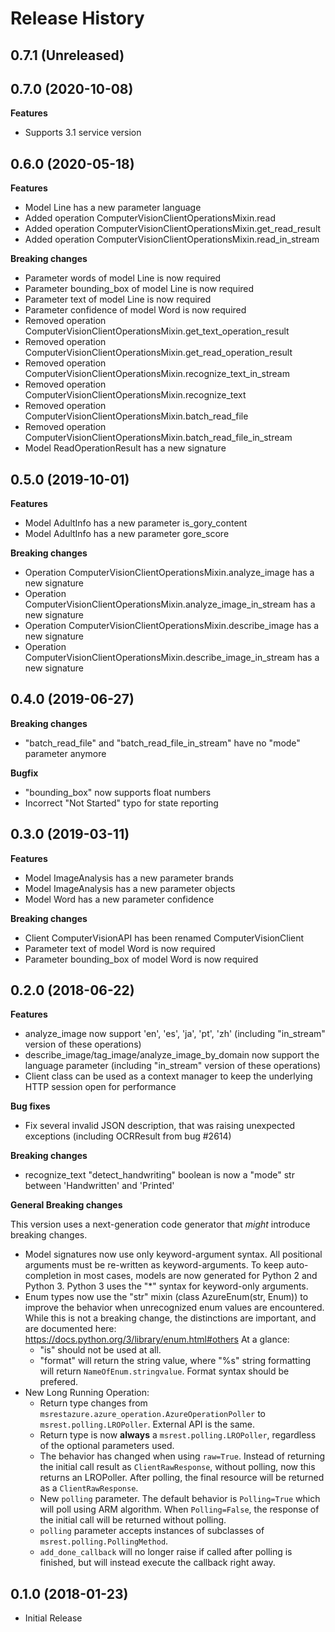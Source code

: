 # Release History

## 0.7.1 (Unreleased)


## 0.7.0 (2020-10-08)

**Features**

  - Supports 3.1 service version

## 0.6.0 (2020-05-18)

**Features**

  - Model Line has a new parameter language
  - Added operation ComputerVisionClientOperationsMixin.read
  - Added operation ComputerVisionClientOperationsMixin.get_read_result
  - Added operation ComputerVisionClientOperationsMixin.read_in_stream

**Breaking changes**

  - Parameter words of model Line is now required
  - Parameter bounding_box of model Line is now required
  - Parameter text of model Line is now required
  - Parameter confidence of model Word is now required
  - Removed operation ComputerVisionClientOperationsMixin.get_text_operation_result
  - Removed operation ComputerVisionClientOperationsMixin.get_read_operation_result
  - Removed operation ComputerVisionClientOperationsMixin.recognize_text_in_stream
  - Removed operation ComputerVisionClientOperationsMixin.recognize_text
  - Removed operation ComputerVisionClientOperationsMixin.batch_read_file
  - Removed operation ComputerVisionClientOperationsMixin.batch_read_file_in_stream
  - Model ReadOperationResult has a new signature

## 0.5.0 (2019-10-01)

**Features**

  - Model AdultInfo has a new parameter is_gory_content
  - Model AdultInfo has a new parameter gore_score

**Breaking changes**

  - Operation ComputerVisionClientOperationsMixin.analyze_image has a
    new signature
  - Operation
    ComputerVisionClientOperationsMixin.analyze_image_in_stream has a
    new signature
  - Operation ComputerVisionClientOperationsMixin.describe_image has a
    new signature
  - Operation
    ComputerVisionClientOperationsMixin.describe_image_in_stream has
    a new signature

## 0.4.0 (2019-06-27)

**Breaking changes**

  - "batch_read_file" and "batch_read_file_in_stream" have no
    "mode" parameter anymore

**Bugfix**

  - "bounding_box" now supports float numbers
  - Incorrect "Not Started" typo for state reporting

## 0.3.0 (2019-03-11)

**Features**

  - Model ImageAnalysis has a new parameter brands
  - Model ImageAnalysis has a new parameter objects
  - Model Word has a new parameter confidence

**Breaking changes**

  - Client ComputerVisionAPI has been renamed ComputerVisionClient
  - Parameter text of model Word is now required
  - Parameter bounding_box of model Word is now required

## 0.2.0 (2018-06-22)

**Features**

  - analyze_image now support 'en', 'es', 'ja', 'pt', 'zh' (including
    "in_stream" version of these operations)
  - describe_image/tag_image/analyze_image_by_domain now support
    the language parameter (including "in_stream" version of these
    operations)
  - Client class can be used as a context manager to keep the underlying
    HTTP session open for performance

**Bug fixes**

  - Fix several invalid JSON description, that was raising unexpected
    exceptions (including OCRResult from bug #2614)

**Breaking changes**

  - recognize_text "detect_handwriting" boolean is now a "mode" str
    between 'Handwritten' and 'Printed'

**General Breaking changes**

This version uses a next-generation code generator that *might*
introduce breaking changes.

  - Model signatures now use only keyword-argument syntax. All
    positional arguments must be re-written as keyword-arguments. To
    keep auto-completion in most cases, models are now generated for
    Python 2 and Python 3. Python 3 uses the "*" syntax for
    keyword-only arguments.
  - Enum types now use the "str" mixin (class AzureEnum(str, Enum)) to
    improve the behavior when unrecognized enum values are encountered.
    While this is not a breaking change, the distinctions are important,
    and are documented here:
    <https://docs.python.org/3/library/enum.html#others> At a glance:
      - "is" should not be used at all.
      - "format" will return the string value, where "%s" string
        formatting will return `NameOfEnum.stringvalue`. Format syntax
        should be prefered.
  - New Long Running Operation:
      - Return type changes from
        `msrestazure.azure_operation.AzureOperationPoller` to
        `msrest.polling.LROPoller`. External API is the same.
      - Return type is now **always** a `msrest.polling.LROPoller`,
        regardless of the optional parameters used.
      - The behavior has changed when using `raw=True`. Instead of
        returning the initial call result as `ClientRawResponse`,
        without polling, now this returns an LROPoller. After polling,
        the final resource will be returned as a `ClientRawResponse`.
      - New `polling` parameter. The default behavior is
        `Polling=True` which will poll using ARM algorithm. When
        `Polling=False`, the response of the initial call will be
        returned without polling.
      - `polling` parameter accepts instances of subclasses of
        `msrest.polling.PollingMethod`.
      - `add_done_callback` will no longer raise if called after
        polling is finished, but will instead execute the callback right
        away.

## 0.1.0 (2018-01-23)

  - Initial Release
